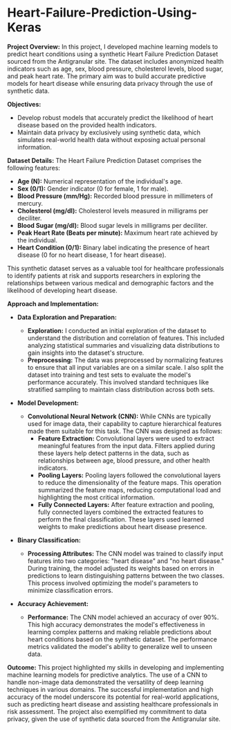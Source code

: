 # Heart-Failure-Prediction-Using-Keras

**Project Overview:**
In this project, I developed machine learning models to predict heart conditions using a synthetic Heart Failure Prediction Dataset sourced from the Antigranular site. The dataset includes anonymized health indicators such as age, sex, blood pressure, cholesterol levels, blood sugar, and peak heart rate. The primary aim was to build accurate predictive models for heart disease while ensuring data privacy through the use of synthetic data.

**Objectives:**
- Develop robust models that accurately predict the likelihood of heart disease based on the provided health indicators.
- Maintain data privacy by exclusively using synthetic data, which simulates real-world health data without exposing actual personal information.

**Dataset Details:**
The Heart Failure Prediction Dataset comprises the following features:
- **Age (N):** Numerical representation of the individual's age.
- **Sex (0/1):** Gender indicator (0 for female, 1 for male).
- **Blood Pressure (mm/Hg):** Recorded blood pressure in millimeters of mercury.
- **Cholesterol (mg/dl):** Cholesterol levels measured in milligrams per deciliter.
- **Blood Sugar (mg/dl):** Blood sugar levels in milligrams per deciliter.
- **Peak Heart Rate (Beats per minute):** Maximum heart rate achieved by the individual.
- **Heart Condition (0/1):** Binary label indicating the presence of heart disease (0 for no heart disease, 1 for heart disease).

This synthetic dataset serves as a valuable tool for healthcare professionals to identify patients at risk and supports researchers in exploring the relationships between various medical and demographic factors and the likelihood of developing heart disease.

**Approach and Implementation:**

- **Data Exploration and Preparation:**
  - **Exploration:** I conducted an initial exploration of the dataset to understand the distribution and correlation of features. This included analyzing statistical summaries and visualizing data distributions to gain insights into the dataset's structure.
  - **Preprocessing:** The data was preprocessed by normalizing features to ensure that all input variables are on a similar scale. I also split the dataset into training and test sets to evaluate the model's performance accurately. This involved standard techniques like stratified sampling to maintain class distribution across both sets.

- **Model Development:**
  - **Convolutional Neural Network (CNN):** While CNNs are typically used for image data, their capability to capture hierarchical features made them suitable for this task. The CNN was designed as follows:
    - **Feature Extraction:** Convolutional layers were used to extract meaningful features from the input data. Filters applied during these layers help detect patterns in the data, such as relationships between age, blood pressure, and other health indicators.
    - **Pooling Layers:** Pooling layers followed the convolutional layers to reduce the dimensionality of the feature maps. This operation summarized the feature maps, reducing computational load and highlighting the most critical information.
    - **Fully Connected Layers:** After feature extraction and pooling, fully connected layers combined the extracted features to perform the final classification. These layers used learned weights to make predictions about heart disease presence.

- **Binary Classification:**
  - **Processing Attributes:** The CNN model was trained to classify input features into two categories: "heart disease" and "no heart disease." During training, the model adjusted its weights based on errors in predictions to learn distinguishing patterns between the two classes. This process involved optimizing the model's parameters to minimize classification errors.

- **Accuracy Achievement:**
  - **Performance:** The CNN model achieved an accuracy of over 90%. This high accuracy demonstrates the model's effectiveness in learning complex patterns and making reliable predictions about heart conditions based on the synthetic dataset. The performance metrics validated the model's ability to generalize well to unseen data.

**Outcome:**
This project highlighted my skills in developing and implementing machine learning models for predictive analytics. The use of a CNN to handle non-image data demonstrated the versatility of deep learning techniques in various domains. The successful implementation and high accuracy of the model underscore its potential for real-world applications, such as predicting heart disease and assisting healthcare professionals in risk assessment. The project also exemplified my commitment to data privacy, given the use of synthetic data sourced from the Antigranular site.
